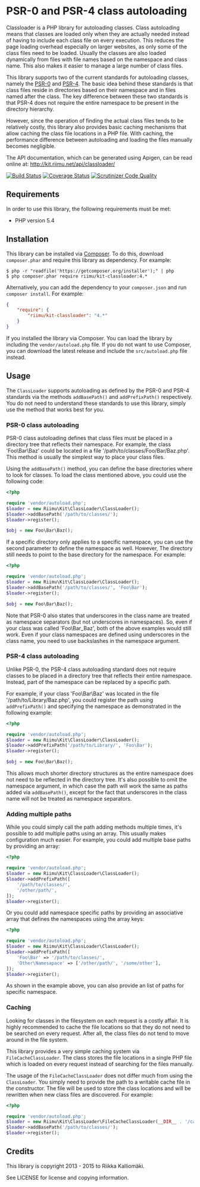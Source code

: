 # PSR-0 and PSR-4 class autoloading #

Classloader is a PHP library for autoloading classes. Class autoloading means
that classes are loaded only when they are actually needed instead of having to
include each class file on every execution. This reduces the page loading
overhead especially on larger websites, as only some of the class files need to
be loaded. Usually the classes are also loaded dynamically from files with file
names based on the namespace and class name. This also makes it easier to
manage a large number of class files.

This library supports two of the current standards for autoloading classes,
namely the [PSR-0](http://www.php-fig.org/psr/psr-0/) and [PSR-4](http://www.php-fig.org/psr/psr-4/).
The basic idea behind these standards is that class files reside in directories
based on their namespace and in files named after the class. The key difference
between these two standards is that PSR-4 does not require the entire namespace
to be present in the directory hierarchy.

However, since the operation of finding the actual class files tends to be
relatively costly, this library also provides basic caching mechanisms that
allow caching the class file locations in a PHP file. With caching, the 
performance difference between autoloading and loading the files manually
becomes negligible.

The API documentation, which can be generated using Apigen, can be read online
at: http://kit.riimu.net/api/classloader/

[![Build Status](https://img.shields.io/travis/Riimu/Kit-ClassLoader.svg?style=flat)](https://travis-ci.org/Riimu/Kit-ClassLoader)
[![Coverage Status](https://img.shields.io/coveralls/Riimu/Kit-ClassLoader.svg?style=flat)](https://coveralls.io/r/Riimu/Kit-ClassLoader?branch=master)
[![Scrutinizer Code Quality](https://img.shields.io/scrutinizer/g/Riimu/Kit-ClassLoader.svg?style=flat)](https://scrutinizer-ci.com/g/Riimu/Kit-ClassLoader/?branch=master)

## Requirements ##

In order to use this library, the following requirements must be met:

  * PHP version 5.4

## Installation ##

This library can be installed via [Composer](http://getcomposer.org/). To do
this, download `composer.phar` and require this library as dependency. For
example:

```
$ php -r "readfile('https://getcomposer.org/installer');" | php
$ php composer.phar require riimu/kit-classloader:4.*
```

Alternatively, you can add the dependency to your `composer.json` and run
`composer install`. For example:

```json
{
    "require": {
        "riimu/kit-classloader": "4.*"
    }
}
```

If you installed the library via Composer. You can load the library by including
the `vendor/autoload.php` file. If you do not want to use Composer, you can
download the latest release and include the `src/autoload.php` file instead.

## Usage ##

The `ClassLoader` supports autoloading as defined by the PSR-0 and PSR-4
standards via the methods `addBasePath()` and `addPrefixPath()` respectively.
You do not need to understand these standards to use this library, simply use
the method that works best for you.

### PSR-0 class autoloading ###

PSR-0 class autoloading defines that class files must be placed in a directory
tree that reflects their namespace. For example, the class 'Foo\Bar\Baz' could
be located in a file '/path/to/classes/Foo/Bar/Baz.php'. This method is usually
the simplest way to place your class files.

Using the `addBasePath()` method, you can define the base directories where to
look for classes. To load the class mentioned above, you could use the
following code:

```php
<?php

require 'vendor/autoload.php';
$loader = new Riimu\Kit\ClassLoader\ClassLoader();
$loader->addBasePath('/path/to/classes/');
$loader->register();

$obj = new Foo\Bar\Baz();
```

If a specific directory only applies to a specific namespace, you can use the
second parameter to define the namespace as well. However, The directory still
needs to point to the base directory for the namespace. For example:

```php
<?php

require 'vendor/autoload.php';
$loader = new Riimu\Kit\ClassLoader\ClassLoader();
$loader->addBasePath('/path/to/classes/', 'Foo\Bar');
$loader->register();

$obj = new Foo\Bar\Baz();
```

Note that PSR-0 also states that underscores in the class name are treated as
namespace separators (but not underscores in namespaces). So, even if your class
was called 'Foo\Bar_Baz', both of the above examples would still work.
Even if your class namespaces are defined using underscores in the class name,
you need to use backslashes in the namespace argument.

### PSR-4 class autoloading ###

Unlike PSR-0, the PSR-4 class autoloading standard does not require classes to
be placed in a directory tree that reflects their entire namespace. Instead,
part of the namespace can be replaced by a specific path.

For example, if your class 'Foo\Bar\Baz' was located in the file
'/path/to/Library/Baz.php', you could register the path using `addPrefixPath()`
and specifying the namespace as demonstrated in the following example:

```php
<?php

require 'vendor/autoload.php';
$loader = new Riimu\Kit\ClassLoader\ClassLoader();
$loader->addPrefixPath('/path/to/Library/', 'Foo\Bar');
$loader->register();

$obj = new Foo\Bar\Baz();
```

This allows much shorter directory structures as the entire namespace does not
need to be reflected in the directory tree. It's also possible to omit the
namespace argument, in which case the path will work the same as paths added via
`addBasePath()`, except for the fact that underscores in the class name will not
be treated as namespace separators.

### Adding multiple paths ###

While you could simply call the path adding methods multiple times, it's
possible to add multiple paths using an array. This usually makes configuration
much easier. For example, you could add multiple base paths by providing an
array:

```php
<?php

require 'vendor/autoload.php';
$loader = new Riimu\Kit\ClassLoader\ClassLoader();
$loader->addPrefixPath([
    '/path/to/classes/',
    '/other/path/',
]);
$loader->register();
```

Or you could add namespace specific paths by providing an associative array that
defines the namespaces using the array keys:

```php
<?php

require 'vendor/autoload.php';
$loader = new Riimu\Kit\ClassLoader\ClassLoader();
$loader->addPrefixPath([
    'Foo\Bar' => '/path/to/classes/',
    'Other\Namesapace' => ['/other/path/', '/some/other'],
]);
$loader->register();
```

As shown in the example above, you can also provide an list of paths for
specific namespace.

### Caching ###

Looking for classes in the filesystem on each request is a costly affair. It is
highly recommended to cache the file locations so that they do not need to be
searched on every request. After all, the class files do not tend to move around
in the file system.

This library provides a very simple caching system via `FileCacheClassLoader`.
The class stores the file locations in a single PHP file which is loaded on
every request instead of searching for the files manually.

The usage of the `FileCacheClassLoader` does not differ much from using the
`ClassLoader`. You simply need to provide the path to a writable cache file in
the constructor. The file will be used to store the class locations and will be
rewritten when new class files are discovered. For example:

```php
<?php

require 'vendor/autoload.php';
$loader = new Riimu\Kit\ClassLoader\FileCacheClassLoader(__DIR__ . '/cache.php');
$loader->addBasePath('/path/to/classes/');
$loader->register();
```

## Credits ##

This library is copyright 2013 - 2015 to Riikka Kalliomäki.

See LICENSE for license and copying information.
